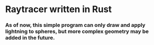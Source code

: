 # Raytracer written in Rust

### As of now, this simple program can only draw and apply lightning to spheres, but more complex geometry may be added in the future.
